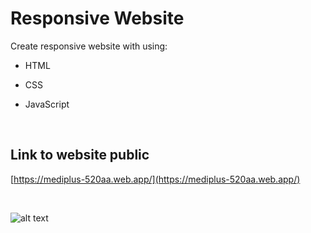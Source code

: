 # Responsive Website

Create responsive website with using:

- HTML
* CSS
+ JavaScript

<br>

## Link to website public

[https://mediplus-520aa.web.app/](https://mediplus-520aa.web.app/)

<br>

![alt text](https://img5.pic.in.th/file/secure-sv1/screencapture-mediplus-520aa-web-app-2024-06-18-11_20_34.png)
